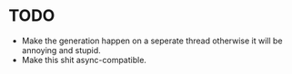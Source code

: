 # TODO
* Make the generation happen on a seperate thread otherwise it will be annoying and stupid.
* Make this shit async-compatible.
